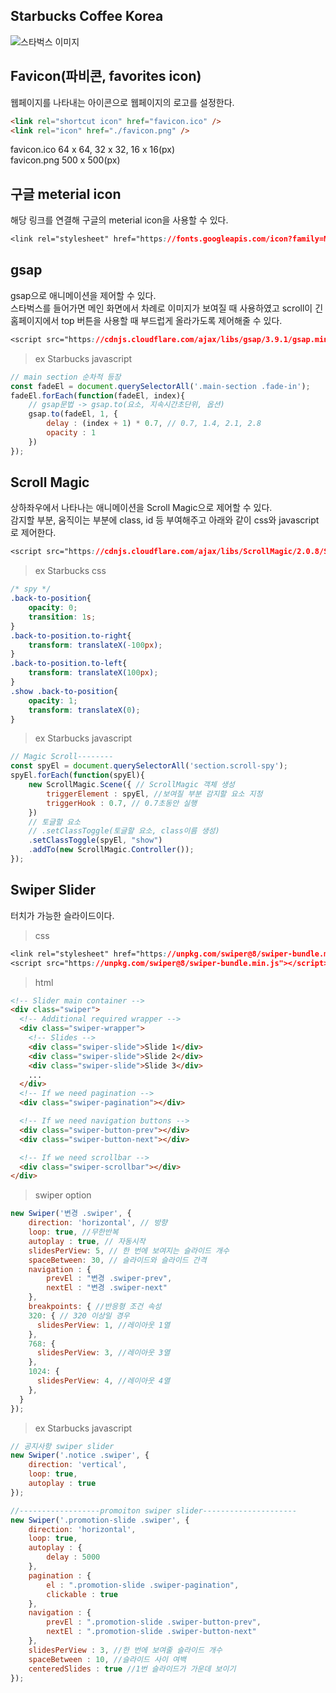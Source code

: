 ## Starbucks Coffee Korea
![스타벅스 이미지](https://chjhhh.github.io/Starbucks-Coffee-Korea/images/logo.png)

## Favicon(파비콘, favorites icon)
웹페이지를 나타내는 아이콘으로 웹페이지의 로고를 설정한다.
```html
<link rel="shortcut icon" href="favicon.ico" /> 
<link rel="icon" href="./favicon.png" />
```
favicon.ico 64 x 64, 32 x 32, 16 x 16(px)   
favicon.png 500 x 500(px)

## 구글 meterial icon
해당 링크를 연결해 구글의 meterial icon을 사용할 수 있다.
```css
<link rel="stylesheet" href="https://fonts.googleapis.com/icon?family=Material+Icons">
```

## gsap
gsap으로 애니메이션을 제어할 수 있다.   
스타벅스를 들어가면 메인 화면에서 차례로 이미지가 보여질 때 사용하였고 scroll이 긴 홈페이지에서 top 버튼을 사용할 때 부드럽게 올라가도록 제어해줄 수 있다.   
```css
<script src="https://cdnjs.cloudflare.com/ajax/libs/gsap/3.9.1/gsap.min.js" integrity="sha512-H6cPm97FAsgIKmlBA4s774vqoN24V5gSQL4yBTDOY2su2DeXZVhQPxFK4P6GPdnZqM9fg1G3cMv5wD7e6cFLZQ==" crossorigin="anonymous" referrerpolicy="no-referrer"></script>
```
>ex Starbucks javascript
```javascript
// main section 순차적 등장
const fadeEl = document.querySelectorAll('.main-section .fade-in');
fadeEl.forEach(function(fadeEl, index){
    // gsap문법 -> gsap.to(요소, 지속시간초단위, 옵션)
    gsap.to(fadeEl, 1, {
        delay : (index + 1) * 0.7, // 0.7, 1.4, 2.1, 2.8
        opacity : 1
    })
});
```

## Scroll Magic
상하좌우에서 나타나는 애니메이션을 Scroll Magic으로 제어할 수 있다.   
감지할 부분, 움직이는 부분에 class, id 등 부여해주고 아래와 같이 css와 javascript로 제어한다.
```css
<script src="https://cdnjs.cloudflare.com/ajax/libs/ScrollMagic/2.0.8/ScrollMagic.min.js" integrity="sha512-8E3KZoPoZCD+1dgfqhPbejQBnQfBXe8FuwL4z/c8sTrgeDMFEnoyTlH3obB4/fV+6Sg0a0XF+L/6xS4Xx1fUEg==" crossorigin="anonymous" referrerpolicy="no-referrer"></script>
```
>ex Starbucks css
```css
/* spy */
.back-to-position{
    opacity: 0;
    transition: 1s;
}
.back-to-position.to-right{
    transform: translateX(-100px);
}
.back-to-position.to-left{
    transform: translateX(100px);
}
.show .back-to-position{
    opacity: 1;
    transform: translateX(0);
}
```
>ex Starbucks javascript
```javascript
// Magic Scroll--------
const spyEl = document.querySelectorAll('section.scroll-spy');
spyEl.forEach(function(spyEl){
    new ScrollMagic.Scene({ // ScrollMagic 객체 생성
        triggerElement : spyEl, //보여질 부분 감지할 요소 지정
        triggerHook : 0.7, // 0.7초동안 실행
    })
    // 토글할 요소
    // .setClassToggle(토글할 요소, class이름 생성)
    .setClassToggle(spyEl, "show")
    .addTo(new ScrollMagic.Controller());
});
```

## Swiper Slider
터치가 가능한 슬라이드이다.
>css
```css
<link rel="stylesheet" href="https://unpkg.com/swiper@8/swiper-bundle.min.css"/>
<script src="https://unpkg.com/swiper@8/swiper-bundle.min.js"></script>
```
>html
```html
<!-- Slider main container -->
<div class="swiper">
  <!-- Additional required wrapper -->
  <div class="swiper-wrapper">
    <!-- Slides -->
    <div class="swiper-slide">Slide 1</div>
    <div class="swiper-slide">Slide 2</div>
    <div class="swiper-slide">Slide 3</div>
    ...
  </div>
  <!-- If we need pagination -->
  <div class="swiper-pagination"></div>

  <!-- If we need navigation buttons -->
  <div class="swiper-button-prev"></div>
  <div class="swiper-button-next"></div>

  <!-- If we need scrollbar -->
  <div class="swiper-scrollbar"></div>
</div>
```
>swiper option
```javascript
new Swiper('변경 .swiper', {
    direction: 'horizontal', // 방향
    loop: true, //무한반복
    autoplay : true, // 자동시작
    slidesPerView: 5, // 한 번에 보여지는 슬라이드 개수
    spaceBetween: 30, // 슬라이드와 슬라이드 간격
    navigation : {
        prevEl : "변경 .swiper-prev",
        nextEl : "변경 .swiper-next"
    },
    breakpoints: { //반응형 조건 속성
    320: { // 320 이상일 경우
      slidesPerView: 1, //레이아웃 1열
    },
    768: {
      slidesPerView: 3, //레이아웃 3열
    },
    1024: {
      slidesPerView: 4, //레이아웃 4열
    },
  }
});
```
>ex Starbucks javascript
```javascript
// 공지사항 swiper slider
new Swiper('.notice .swiper', {
    direction: 'vertical',
    loop: true,
    autoplay : true
});

//------------------promoiton swiper slider---------------------
new Swiper('.promotion-slide .swiper', {
    direction: 'horizontal',
    loop: true,
    autoplay : {
        delay : 5000
    },
    pagination : {
        el : ".promotion-slide .swiper-pagination",
        clickable : true
    },
    navigation : {
        prevEl : ".promotion-slide .swiper-button-prev",
        nextEl : ".promotion-slide .swiper-button-next"
    },
    slidesPerView : 3, //한 번에 보여줄 슬라이드 개수
    spaceBetween : 10, //슬라이드 사이 여백
    centeredSlides : true //1번 슬라이드가 가운데 보이기
});
```
